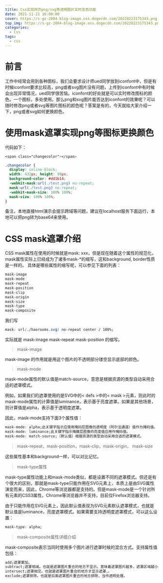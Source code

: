 ```yaml
---
title: Css实现网页png/svg等透明图片实时变色功能
date: 2021-11-21 16:00:00
cover: https://s-gz-2804-blog-image.oss.dogecdn.com/20220223175343.png
top_img: https://s-gz-2804-blog-image.oss.dogecdn.com/20220223175343.png
categories:
  - Css
tags:
  - css
---
```


# 前言
工作中经常会用到各种图标，我们会要求设计师ued同学放到iconfont中，但是有时候iconfont要求比较高，png或者svg图片没有问题，上传到iconfont中有时候会出现异常情况，ued同学很苦恼。iconfont的好处就是可以实时修改图标的颜色。一个图标，多处使用。那么png和svg图片能否达到iconfont的效果呢？可以随时修改png或者svg等图片图标的颜色呢？答案是有的，今天就给大家介绍一下，png或者svg如何更换颜色。

# 使用mask遮罩实现png等图标更换颜色
代码如下：
```css
<span class="changecolor"></span>

.changecolor {
  display: inline-block;
  width: 432px; height: 99px;
  background-color: #dd1b14;
  -webkit-mask:url(./test.png) no-repeat;
  mask:url(./test.png) no-repeat;
  -webkit-mask-size: 100% 100%;
  mask-size: 100% 100%;
}
```

备注，本地直接html演示会提示跨域等问题，建议在localhost服务下面运行，本地可以把png转为base64来使用。

# CSS mask遮罩介绍
CSS mask属性在使用的时候就是mask: xxx，但是现在随着这个属性的规范化，mask属性实际上已经成为了诸多mask-*的缩写，这和background, border性质是一样的。
具体是哪些属性的缩写呢，可以参见下面的列表：
```css
mask-image
mask-mode
mask-repeat
mask-position
mask-clip
mask-origin
mask-size
mask-type
mask-composite
```
我们写
```css
mask: url(./haorooms.svg) no-repeat center / 100%; 
```
实际就是 mask-image mask-repeat mask-position 的缩写。

> mask-image

mask-image 的作用就是用这个图片的不透明部分镂空显示底部的颜色。

> mask-mode

mask-mode属性的默认值是match-source，意思是根据资源的类型自动采用合适的遮罩模式。

例如，如果我们的遮罩使用的是SVG中的< defs >中的< mask >元素，则此时的mask-mode属性的计算值是luminance，表示基于亮度遮罩。如果是其他场景，则计算值是alpha，表示基于透明度遮罩。

因此，mask-mode支持下面3个属性值：
```css
mask-mode: alpha;此关键字指示应使用掩码层图像的透明度（阿尔法通道）值作为掩码值。
mask-mode: luminance;此关键字指示掩膜层图像的亮度值应用作掩码值。
mask-mode: match-source;（默认值）根据资源的类型自动采用合适的遮罩模式。
```

> mask-repeat，mask-position，mask-clip，mask-origin， mask-size

这些属性基本和background一样，可以对比记忆。

> mask-type属性

mask-type属性功能上和mask-mode类似，都是设置不同的遮罩模式。但还是有个很大的区别，那就是mask-type只能作用在SVG元素上，本质上是由SVG属性演变而来，因此，Chrome等浏览器都是支持的。但是mask-mode是一个针对所有元素的CSS3属性，Chrome等浏览器并不支持，目前仅Firefox浏览器支持。

由于只能作用在SVG元素上，因此默认值表现为SVG元素默认遮罩模式，也就是默认值是luminance，亮度遮罩模式。如果需要支持透明度遮罩模式，可以这么设置：
```css
mask-type: alpha;
```

> mask-composite属性详细介绍

mask-composite表示当同时使用多个图片进行遮罩时候的混合方式。支持属性值包括：

```css
add;遮罩累加。
subtract;遮罩相减。也就是遮罩图片重合的地方不显示。意味着遮罩图片越多，遮罩区域越小。
intersect;遮罩相交。也就是遮罩图片重合的地方才显示遮罩，。
exclude;遮罩排除。也就是后面遮罩图片重合的地方排除，当作透明处理。
```